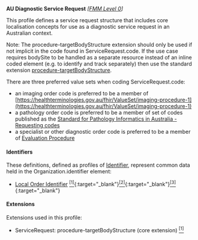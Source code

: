 **AU Diagnostic Service Request** *[[FMM Level 0](guidance.html)]*

This profile defines a service request structure that includes core localisation concepts for use as a diagnostic service request in an Australian context.

Note: The procedure-targetBodyStructure extension should only be used if not implicit in the code found in ServiceRequest.code. If the use case requires bodySite to be handled as a separate resource instead of an inline coded element (e.g. to identify and track separately) then use the standard extension [procedure-targetBodyStructure](http://hl7.org/fhir/R4/extension-procedure-targetbodystructure.html). 

There are three preferred value sets when coding ServiceRequest.code:

* an imaging order code is preferred to be a member of [https://healthterminologies.gov.au/fhir/ValueSet/imaging-procedure-1](https://healthterminologies.gov.au/fhir/ValueSet/imaging-procedure-1)
* a pathology order code is preferred to be a member of set of codes published as the [Standard for Pathology Informatics in Australia - Requesting codes](https://www.healthterminologies.gov.au/integration/R4/fhir/ValueSet/spia-requesting-refset-3)
* a specialist or other diagnostic order code is preferred to be a member of [Evaluation Procedure](https://healthterminologies.gov.au/fhir/ValueSet/evaluation-procedure-1)

#### Identifiers
These definitions, defined as profiles of [Identifier](http://hl7.org/fhir/R4/datatypes.html#Identifier), represent common data held in the Organization.identifier element:
* [Local Order Identifier](StructureDefinition-au-localorderidentifier.html) [<sup>[1]</sup>](http://ns.electronichealth.net.au/id/hpio-scoped/order/1.0/index.html){:target="_blank"}[<sup>[2]</sup>](https://confluence.hl7australia.com/display/OOADRM20181/5+Observation+Ordering#id-5ObservationOrdering-5.4.1.2ORC-2Placerordernumber(EI)00216){:target="_blank"}[<sup>[3]</sup>](https://confluence.hl7australia.com/display/OOADRM20181/5+Observation+Ordering#id-5ObservationOrdering-5.4.1.3ORC-3Fillerordernumber(EI)00217){:target="_blank"}

#### Extensions
Extensions used in this profile:
* ServiceRequest: procedure-targetBodyStructure (core extension) [<sup>[1]</sup>](http://hl7.org/fhir/R4/extension-procedure-targetbodystructure.html)
